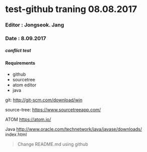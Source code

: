 # test-github traning 08.08.2017
### Editor : Jongseok. Jang

### Date : 8.09.2017


##### conflict test

#### Requirements
- github
- sourcetree
- atom editor
- java

git:
http://git-scm.com/download/win


source-tree:
https://www.sourcetreeapp.com/

ATOM
https://atom.io/

Java
http://www.oracle.com/technetwork/java/javase/downloads/
index.html



> Change README.md using github

